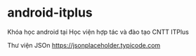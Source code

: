 # android-itplus
Khóa học android tại Học viện hợp tác và đào tạo CNTT ITPlus


Thư viện JSOn https://jsonplaceholder.typicode.com